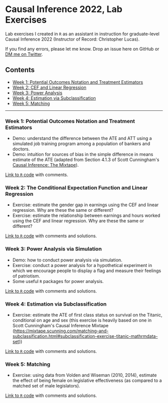 # Causal Inference 2022, Lab Exercises

Lab exercises I created in `R` as an assistant in instruction for graduate-level Causal Inference 2022 (Instructor of Record: Christopher Lucas).

If you find any errors, please let me know. Drop an issue here on GitHub or [DM me on Twitter](twitter.com/benjaminsnoble).

## Contents
- [Week 1: Potential Outcomes Notation and Treatment Estimators](#week-1-potential-outcomes-notation-and-treatment-estimators)
- [Week 2: CEF and Linear Regression](#week-2-the-conditional-expectation-function-and-linear-regression)
- [Week 3: Power Analysis](#week-3-power-analysis-via-simulation)
- [Week 4: Estimation via Subclassification](week-4-estimation-via-subclassification)
- [Week 5: Matching](#week-5-matching)

---

### Week 1: Potential Outcomes Notation and Treatment Estimators

- Demo: understand the difference between the ATE and ATT using a simulated job training program among a population of bankers and doctors.
- Demo: intuition for sources of bias in the simple difference in means estimate of the ATE (adapted from Section 4.1.3 of Scott Cunningham's [Causal Inference: The Mixtape](https://mixtape.scunning.com/potential-outcomes.html#simple-difference-in-means-decomposition)).

[Link to `R` code](/Lab1/lab1_att_po.R) with comments.

### Week 2: The Conditional Expectation Function and Linear Regression

- Exercise: estimate the gender gap in earnings using the CEF and linear regression. Why are these the same or different?
- Exercise: estimate the relationship between earnings and hours worked using the CEF and linear regression. Why are these the same or different?

[Link to `R` code](/Lab2/lab2_cef_regression.R) with comments and solutions.

### Week 3: Power Analysis via Simulation

- Demo: how to conduct power analysis via simulation.
- Exercise: conduct a power analysis for a hypothetical experiment in which we encourage people to display a flag and measure their feelings of patriotism. 
- Some useful `R` packages for power analysis.

[Link to `R` code](/Lab3/lab3_power.R) with comments and solutions.

### Week 4: Estimation via Subclassification

- Exercise: estimate the ATE of first class status on survival on the Titanic, conditional on age and sex (this exercise is heavily based on one in Scott Cunningham's Causal Inference Mixtape (https://mixtape.scunning.com/matching-and-subclassification.html#subclassification-exercise-titanic-mathrmdata-set))

[Link to `R` code](/Lab3/lab4_sublcass.R) with comments and solutions.

### Week 5: Matching

- Exercise: using data from Volden and Wiseman (2010, 2014), estimate the effect of being female on legislative effectiveness (as compared to a matched set of male legislators). 

[Link to `R` code](/Lab3/lab5_matching.R) with comments and solutions.
